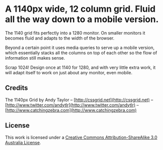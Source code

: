 A 1140px wide, 12 column grid. Fluid all the way down to a mobile version.
==========================================================================

The 1140 grid fits perfectly into a 1280 monitor. On smaller monitors it becomes fluid and adapts to the width of the browser.

Beyond a certain point it uses media queries to serve up a mobile version, which essentially stacks all the columns on top of each other so the flow of information still makes sense.

Scrap 1024! Design once at 1140 for 1280, and with very little extra work, it will adapt itself to work on just about any monitor, even mobile.


Credits
-------  
The 1140px Grid by Andy Taylor – [http://cssgrid.net](http://cssgrid.net) – [http://www.twitter.com/andytlr](http://www.twitter.com/andytlr) – [http://www.catchingzebra.com](http://www.catchingzebra.com)

License
-------
This work is licensed under a [Creative Commons Attribution-ShareAlike 3.0 Australia License](http://creativecommons.org/licenses/by-sa/3.0/au/).